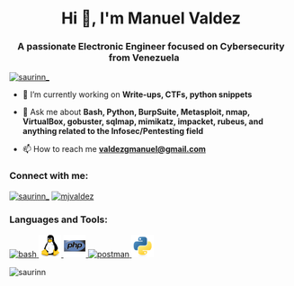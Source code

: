 <h1 align="center">Hi 👋, I'm Manuel Valdez</h1>
<h3 align="center">A passionate Electronic Engineer focused on Cybersecurity from Venezuela <img src='PNG/VE@2x.png?raw=true' width='21' height='15'> </h3>

<p align="left"> <a href="https://twitter.com/saurinn_" target="blank"><img src="https://img.shields.io/twitter/follow/saurinn_?logo=twitter&style=for-the-badge" alt="saurinn_" /></a> </p>

- 🔭 I’m currently working on **Write-ups, CTFs, python snippets**

- 💬 Ask me about **Bash, Python, BurpSuite, Metasploit, nmap, VirtualBox, gobuster, sqlmap, mimikatz, impacket, rubeus, and anything related to the Infosec/Pentesting field**

- 📫 How to reach me **valdezgmanuel@gmail.com**

<h3 align="left">Connect with me:</h3>
<p align="left">
<a href="https://twitter.com/saurinn_" target="blank"><img align="center" src="https://raw.githubusercontent.com/rahuldkjain/github-profile-readme-generator/master/src/images/icons/Social/twitter.svg" alt="saurinn_" height="30" width="40" /></a>
<a href="https://linkedin.com/in/mjvaldez" target="blank"><img align="center" src="https://raw.githubusercontent.com/rahuldkjain/github-profile-readme-generator/master/src/images/icons/Social/linked-in-alt.svg" alt="mjvaldez" height="30" width="40" /></a>
</p>

<h3 align="left">Languages and Tools:</h3>
<p align="left"> <a href="https://www.gnu.org/software/bash/" target="_blank" rel="noreferrer"> <img src="https://www.vectorlogo.zone/logos/gnu_bash/gnu_bash-icon.svg" alt="bash" width="40" height="40"/> </a> <a href="https://www.linux.org/" target="_blank" rel="noreferrer"> <img src="https://raw.githubusercontent.com/devicons/devicon/master/icons/linux/linux-original.svg" alt="linux" width="40" height="40"/> </a> <a href="https://www.php.net" target="_blank" rel="noreferrer"> <img src="https://raw.githubusercontent.com/devicons/devicon/master/icons/php/php-original.svg" alt="php" width="40" height="40"/> </a> <a href="https://postman.com" target="_blank" rel="noreferrer"> <img src="https://www.vectorlogo.zone/logos/getpostman/getpostman-icon.svg" alt="postman" width="40" height="40"/> </a> <a href="https://www.python.org" target="_blank" rel="noreferrer"> <img src="https://raw.githubusercontent.com/devicons/devicon/master/icons/python/python-original.svg" alt="python" width="40" height="40"/> </a> </p>

<p><img align="center" src="https://github-readme-stats.vercel.app/api/top-langs?username=saurinn&show_icons=true&locale=en&layout=compact" alt="saurinn" /></p>



<!--
**saurinn/saurinn** is a ✨ _special_ ✨ repository because its `README.md` (this file) appears on your GitHub profile.

Here are some ideas to get you started:

- 🔭 I’m currently working on ...
- 🌱 I’m currently learning ...
- 👯 I’m looking to collaborate on ...
- 🤔 I’m looking for help with ...
- 💬 Ask me about ...
- 📫 How to reach me: ...
- 😄 Pronouns: ...
- ⚡ Fun fact: ...

-->
